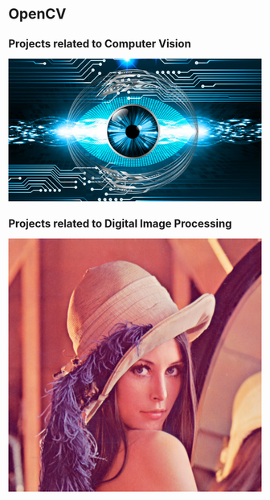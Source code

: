 # OpenCV

## Projects related to Computer Vision 
![alt text](https://github.com/soharabhossain/Data_Collection/blob/master/CV.png)

## Projects related to Digital Image Processing 

![alt text](https://github.com/soharabhossain/Data_Collection/blob/master/Lena.tiff)

